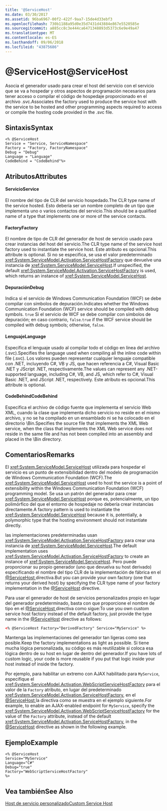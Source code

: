 ```yaml
---
title: '@ServiceHost'
ms.date: 03/30/2017
ms.assetid: 96ba6967-00f2-422f-9aa7-15de4d33ebf3
ms.openlocfilehash: 730b1188a95d0e35d7431d43884e867e5520585e
ms.sourcegitcommit: a885cc8c3e444ca6471348893d5373c6e9e49a47
ms.translationtype: MT
ms.contentlocale: es-ES
ms.lasthandoff: 09/06/2018
ms.locfileid: "43875686"
---
```

# <a name="servicehost"></a><span data-ttu-id="e95a6-101">\@ServiceHost</span><span class="sxs-lookup"><span data-stu-id="e95a6-101">\@ServiceHost</span></span>
<span data-ttu-id="e95a6-102">Asocia el generador usado para crear el host del servicio con el servicio que se va a hospedar y otros aspectos de programación necesarios para tener acceso o compilar el código de hospedaje proporcionado en el archivo .svc.</span><span class="sxs-lookup"><span data-stu-id="e95a6-102">Associates the factory used to produce the service host with the service to be hosted and other programming aspects required to access or compile the hosting code provided in the .svc file.</span></span>  
  
## <a name="syntax"></a><span data-ttu-id="e95a6-103">Sintaxis</span><span class="sxs-lookup"><span data-stu-id="e95a6-103">Syntax</span></span>  
  
```  
<% @ServiceHost   
Service = "Service, ServiceNamespace"   
Factory = "Factory, FactoryNamespace"  
Debug = "Debug"  
Language = "Language"   
CodeBehind = "CodeBehind"%>  
```  
  
## <a name="attributes"></a><span data-ttu-id="e95a6-104">Atributos</span><span class="sxs-lookup"><span data-stu-id="e95a6-104">Attributes</span></span>  
  
#### <a name="service"></a><span data-ttu-id="e95a6-105">Servicio</span><span class="sxs-lookup"><span data-stu-id="e95a6-105">Service</span></span>  
 <span data-ttu-id="e95a6-106">El nombre del tipo de CLR del servicio hospedado.</span><span class="sxs-lookup"><span data-stu-id="e95a6-106">The CLR type name of the service hosted.</span></span> <span data-ttu-id="e95a6-107">Esto debería ser un nombre completo de un tipo que implementa uno o varios contactos del servicio.</span><span class="sxs-lookup"><span data-stu-id="e95a6-107">This should be a qualified name of a type that implements one or more of the service contacts.</span></span>  
  
#### <a name="factory"></a><span data-ttu-id="e95a6-108">Factory</span><span class="sxs-lookup"><span data-stu-id="e95a6-108">Factory</span></span>  
 <span data-ttu-id="e95a6-109">El nombre de tipo de CLR del generador de host de servicio usado para crear instancias del host del servicio.</span><span class="sxs-lookup"><span data-stu-id="e95a6-109">The CLR type name of the service host factory used to instantiate the service host.</span></span> <span data-ttu-id="e95a6-110">Este atributo es opcional.</span><span class="sxs-lookup"><span data-stu-id="e95a6-110">This attribute is optional.</span></span> <span data-ttu-id="e95a6-111">Si no se especifica, se usa el valor predeterminado <xref:System.ServiceModel.Activation.ServiceHostFactory> que devuelve una instancia de <xref:System.ServiceModel.ServiceHost>.</span><span class="sxs-lookup"><span data-stu-id="e95a6-111">If unspecified, the default <xref:System.ServiceModel.Activation.ServiceHostFactory> is used, which returns an instance of <xref:System.ServiceModel.ServiceHost>.</span></span>  
  
#### <a name="debug"></a><span data-ttu-id="e95a6-112">Depuración</span><span class="sxs-lookup"><span data-stu-id="e95a6-112">Debug</span></span>  
 <span data-ttu-id="e95a6-113">Indica si el servicio de Windows Communication Foundation (WCF) se debe compilar con símbolos de depuración.</span><span class="sxs-lookup"><span data-stu-id="e95a6-113">Indicates whether the Windows Communication Foundation (WCF) service should be compiled with debug symbols.</span></span> <span data-ttu-id="e95a6-114">`true` Si el servicio de WCF se debe compilar con símbolos de depuración; en caso contrario, `false`.</span><span class="sxs-lookup"><span data-stu-id="e95a6-114">`true` if the WCF service should be compiled with debug symbols; otherwise, `false`.</span></span>  
  
#### <a name="language"></a><span data-ttu-id="e95a6-115">Lenguaje</span><span class="sxs-lookup"><span data-stu-id="e95a6-115">Language</span></span>  
 <span data-ttu-id="e95a6-116">Especifica el lenguaje usado al compilar todo el código en línea del archivo (.svc).</span><span class="sxs-lookup"><span data-stu-id="e95a6-116">Specifies the language used when compiling all the inline code within file (.svc).</span></span> <span data-ttu-id="e95a6-117">Los valores pueden representar cualquier lenguaje compatible con .NET, incluyendo C#, VB y JS, que hacen referencia a C#, Visual Basic .NET y JScript .NET, respectivamente.</span><span class="sxs-lookup"><span data-stu-id="e95a6-117">The values can represent any .NET-supported language, including C#, VB, and JS, which refer to C#, Visual Basic .NET, and JScript .NET, respectively.</span></span> <span data-ttu-id="e95a6-118">Este atributo es opcional.</span><span class="sxs-lookup"><span data-stu-id="e95a6-118">This attribute is optional.</span></span>  
  
#### <a name="codebehind"></a><span data-ttu-id="e95a6-119">CodeBehind</span><span class="sxs-lookup"><span data-stu-id="e95a6-119">CodeBehind</span></span>  
 <span data-ttu-id="e95a6-120">Especifica el archivo de código fuente que implementa el servicio Web XML, cuando la clase que implementa dicho servicio no reside en el mismo archivo, y no se ha compilado en un ensamblado ni se ha colocado en el directorio \Bin.</span><span class="sxs-lookup"><span data-stu-id="e95a6-120">Specifies the source file that implements the XML Web service, when the class that implements the XML Web service does not reside in the same file and has not been compiled into an assembly and placed in the \Bin directory.</span></span>  
  
## <a name="remarks"></a><span data-ttu-id="e95a6-121">Comentarios</span><span class="sxs-lookup"><span data-stu-id="e95a6-121">Remarks</span></span>  
 <span data-ttu-id="e95a6-122">El <xref:System.ServiceModel.ServiceHost> utilizada para hospedar el servicio es un punto de extensibilidad dentro del modelo de programación de Windows Communication Foundation (WCF).</span><span class="sxs-lookup"><span data-stu-id="e95a6-122">The <xref:System.ServiceModel.ServiceHost> used to host the service is a point of extensibility within the Windows Communication Foundation (WCF) programming model.</span></span> <span data-ttu-id="e95a6-123">Se usa un patrón del generador para crear <xref:System.ServiceModel.ServiceHost> porque es, potencialmente, un tipo polimórfico del que el entorno de hospedaje no debería crear instancias directamente.</span><span class="sxs-lookup"><span data-stu-id="e95a6-123">A factory pattern is used to instantiate the <xref:System.ServiceModel.ServiceHost> because it is, potentially, a polymorphic type that the hosting environment should not instantiate directly.</span></span>  
  
 <span data-ttu-id="e95a6-124">las implementaciones predeterminadas usan <xref:System.ServiceModel.Activation.ServiceHostFactory> para crear una instancia de <xref:System.ServiceModel.ServiceHost>.</span><span class="sxs-lookup"><span data-stu-id="e95a6-124">The default implementation uses <xref:System.ServiceModel.Activation.ServiceHostFactory> to create an instance of <xref:System.ServiceModel.ServiceHost>.</span></span> <span data-ttu-id="e95a6-125">Pero puede proporcionar su propio generador (uno que devuelva su host derivado) especificando el nombre del tipo CLR de la implementación de fábrica en el [ @ServiceHost ](../../../../../docs/framework/configure-apps/file-schema/wcf-directive/servicehost.md) directiva.</span><span class="sxs-lookup"><span data-stu-id="e95a6-125">But you can provide your own factory (one that returns your derived host) by specifying the CLR type name of your factory implementation in the [@ServiceHost](../../../../../docs/framework/configure-apps/file-schema/wcf-directive/servicehost.md) directive.</span></span>  
  
 <span data-ttu-id="e95a6-126">Para usar el generador de host de servicios personalizados propio en lugar del generador predeterminado, basta con que proporcione el nombre de tipo en el [ @ServiceHost ](../../../../../docs/framework/configure-apps/file-schema/wcf-directive/servicehost.md) directiva como sigue:</span><span class="sxs-lookup"><span data-stu-id="e95a6-126">To use you own custom service host factory instead of the default factory, just provide the type name in the [@ServiceHost](../../../../../docs/framework/configure-apps/file-schema/wcf-directive/servicehost.md) directive as follows:</span></span>  
  
```xml  
<% @ServiceHost Factory="DerivedFactory" Service="MyService" %>  
```  
  
 <span data-ttu-id="e95a6-127">Mantenga las implementaciones del generador tan ligeras como sea posible.</span><span class="sxs-lookup"><span data-stu-id="e95a6-127">Keep the factory implementations as light as possible.</span></span> <span data-ttu-id="e95a6-128">Si tiene mucha lógica personalizada, su código es más reutilizable si coloca esa lógica dentro de su host en lugar de dentro del generador.</span><span class="sxs-lookup"><span data-stu-id="e95a6-128">If you have lots of custom logic, your code is more reusable if you put that logic inside your host instead of inside the factory.</span></span>  
  
 <span data-ttu-id="e95a6-129">Por ejemplo, para habilitar un extremo con AJAX habilitado para `MyService`, especifique el <xref:System.ServiceModel.Activation.WebScriptServiceHostFactory> para el valor de la `Factory` atributo, en lugar del predeterminado <xref:System.ServiceModel.Activation.ServiceHostFactory>, en el [ @ServiceHost ](../../../../../docs/framework/configure-apps/file-schema/wcf-directive/servicehost.md) la directiva como se muestra en el ejemplo siguiente.</span><span class="sxs-lookup"><span data-stu-id="e95a6-129">For example, to enable an AJAX-enabled endpoint for `MyService`, specify the <xref:System.ServiceModel.Activation.WebScriptServiceHostFactory> for the value of the `Factory` attribute, instead of the default <xref:System.ServiceModel.Activation.ServiceHostFactory>, in the [@ServiceHost](../../../../../docs/framework/configure-apps/file-schema/wcf-directive/servicehost.md) directive as shown in the following example.</span></span>  
  
## <a name="example"></a><span data-ttu-id="e95a6-130">Ejemplo</span><span class="sxs-lookup"><span data-stu-id="e95a6-130">Example</span></span>  
  
```  
<% @ServiceHost   
Service="MyService"  
Language="C#"  
Debug="true"  
Factory="WebScriptServiceHostFactory"  
%>  
```  
  
## <a name="see-also"></a><span data-ttu-id="e95a6-131">Vea también</span><span class="sxs-lookup"><span data-stu-id="e95a6-131">See Also</span></span>  
 [<span data-ttu-id="e95a6-132">Host de servicio personalizado</span><span class="sxs-lookup"><span data-stu-id="e95a6-132">Custom Service Host</span></span>](../../../../../docs/framework/wcf/samples/custom-service-host.md)

